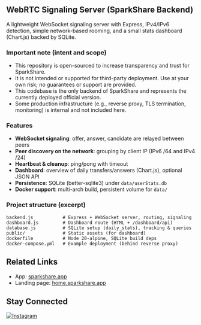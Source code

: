 ## WebRTC Signaling Server (SparkShare Backend)

A lightweight WebSocket signaling server with Express, IPv4/IPv6 detection, simple network-based rooming, and a small stats dashboard (Chart.js) backed by SQLite.

### Important note (intent and scope)
- This repository is open-sourced to increase transparency and trust for SparkShare.
- It is not intended or supported for third-party deployment. Use at your own risk; no guarantees or support are provided.
- This codebase is the only backend of SparkShare and represents the currently deployed official version.
- Some production infrastructure (e.g., reverse proxy, TLS termination, monitoring) is internal and not included here.

### Features
- **WebSocket signaling**: offer, answer, candidate are relayed between peers
- **Peer discovery on the network**: grouping by client IP (IPv6 /64 and IPv4 /24)
- **Heartbeat & cleanup**: ping/pong with timeout
- **Dashboard**: overview of daily transfers/answers (Chart.js), optional JSON API
- **Persistence**: SQLite (better-sqlite3) under `data/userStats.db`
- **Docker support**: multi-arch build, persistent volume for `data/`

### Project structure (excerpt)
```
backend.js           # Express + WebSocket server, routing, signaling
dashboard.js         # Dashboard route (HTML + /dashboard/api)
database.js          # SQLite setup (daily_stats), tracking & queries
public/              # Static assets (for dashboard)
dockerfile           # Node 20-alpine, SQLite build deps
docker-compose.yml   # Example deployment (behind reverse proxy)
```

## Related Links
- App: [sparkshare.app](https://sparkshare.app)  
- Landing page: [home.sparkshare.app](https://home.sparkshare.app)

## Stay Connected
<!-- Neutral badge palette keeps focus on the main links while staying noticeable. -->
[![Instagram](https://img.shields.io/badge/Instagram-24292e?style=for-the-badge&logo=instagram&logoColor=FCAF45)](https://www.instagram.com/sparkshare.app/)
<!-- To add more social profiles, duplicate the badge pattern above and update the links. -->

